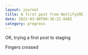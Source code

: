 ```yaml
---
layout: journal
title: A first post from NetlifyCMS
date: 2023-03-08T09:36:22.848Z
category: progress
---
```

O﻿K, trying a first post to staging



F﻿ingers crossed